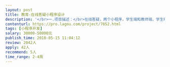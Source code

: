 ```yaml
---                
layout: post       
title: 教育-在线答疑小程序设计           
description: '</br>一.项目描述：</br>在线答疑，两个小程序，学生端和教师端，学生端主要是拍照上传问题和录音，教师是拍照上传回到和录音。</br></br>二.主要功能点：</br>在线答疑-学生端：上传试题（拍照上传，录音）；邀请列表</br>在线答疑-教师端：回答问题（拍照上传，录音）；任务管理</br>后台功能：问题管理、用户列表、全国免费答疑机会配置、教师账号配置</br></br>三.可参考产品：小猿搜题</br></br>四.人员要求：无</br>'     
contenturl: https://pro.lagou.com/project/7852.html      
tags: [小程序开发]            
salary: 30000-50000元          
publish_time: 2018-05-15 11:04:12         
review: 2042人                   
apply: 42人                   
recommend: 5人                   
time_range: 2-4周              
---                 
```

